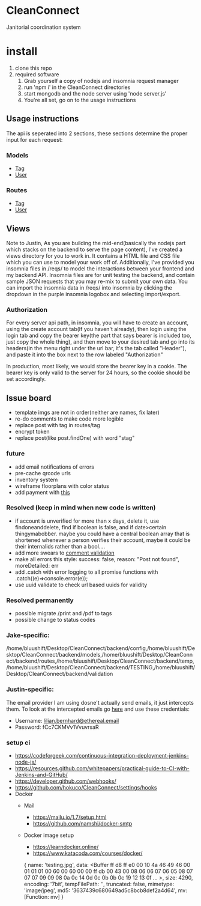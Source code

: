 # CleanConnect
Janitorial coordination system

# install
1. clone this repo
2. required software
    1. Grab yourself a copy of nodejs and insomnia request manager
    2. run 'npm i' in the CleanConnect directories
    3. start mongodb and the node server using 'node server.js'
    4. You're all set, go on to the usage instructions
    
## Usage instructions
The api is seperated into 2 sections, these sections determine the proper input for each request:

### Models
* [Tag](/models/Tag.js)
* [User](/models/User.js)

### Routes
* [Tag](/routes/tag.js)
* [User](/routes/user.js)
    
## Views
Note to Justin, As you are building the mid-end(basically the nodejs part which stacks on the backend to serve the page content), I've created a views directory for you to work in. It contains a HTML file and CSS file which you can use to model your work off of. Additionally, I've provided you insomnia files in /reqs/ to model the interactions between your frontend and my backend API. Insomnia files are for unit testing the backend, and contain sample JSON requests that you may re-mix to submit your own data. You can import the insomnia data in /reqs/ into insomnia by clicking the dropdown in the purple insomnia logobox and selecting import/export.

### Authorization
For every server api path, in insomnia, you will have to create an account, using the create account tab(If you haven't already), then login using the login tab and copy the bearer key(the part that says bearer is included too, just copy the whole thing), and then move to your desired tab and go into its headers(in the menu right under the url bar, it's the tab called "Header"), and paste it into the box next to the row labeled "Authorization"

In production, most likely, we would store the bearer key in a cookie. The bearer key is only valid to the server for 24 hours, so the cookie should be set accordingly.

## Issue board
* template imgs are not in order(neither are names, fix later)
* re-do comments to make code more legible
* replace post with tag in routes/tag
* encrypt token
* replace post(like post.findOne) with word "stag"

### future
* add email notifications of errors
* pre-cache qrcode urls
* inventory system
* wireframe floorplans with color status
* add payment with [this](https://developers.braintreepayments.com/guides/payment-methods/node)

### Resolved (keep in mind when new code is written)
* if account is unverified for more than x days, delete it, use findoneanddelete, find if boolean is false, and if date>certain thingymabobber. maybe you could have a central boolean array that is shortened whenever a person verifies their account, maybe it could be their internalids rather than a bool....
* add more swears to [comment validation](/validation/apr.js)
* make all errors this style:
	success: false,
	reason: "Post not found",
	moreDetailed: err
* add .catch with error logging to all promise functions with .catch((e)=>console.error(e));
* use uuid validate to check url based uuids for validity


### Resolved permanently
* possible migrate /print and /pdf to tags
* possible change to status codes

### Jake-specific:
/home/bluushift/Desktop/CleanConnect/backend/config,/home/bluushift/Desktop/CleanConnect/backend/models,/home/bluushift/Desktop/CleanConnect/backend/routes,/home/bluushift/Desktop/CleanConnect/backend/temp,/home/bluushift/Desktop/CleanConnect/backend/TESTING,/home/bluushift/Desktop/CleanConnect/backend/validation


### Justin-specific:

The email provider I am using dosne't actually send emails, it just intercepts them. To look at the intercepted emails go [here](https://ethereal.email/login)
and use these credentials:
* Username: lilian.bernhard@ethereal.email
* Password: fCc7CKMVv1VvuvrsaR


### setup ci
* https://codeforgeek.com/continuous-integration-deployment-jenkins-node-js/
* https://resources.github.com/whitepapers/practical-guide-to-CI-with-Jenkins-and-GitHub/
* https://developer.github.com/webhooks/
* https://github.com/hokuco/CleanConnect/settings/hooks
* Docker
    * Mail
        * https://mailu.io/1.7/setup.html
        * https://github.com/namshi/docker-smtp
    * Docker image setup
        * https://learndocker.online/
        * https://www.katacoda.com/courses/docker/





        { name: 'testing.jpg',
  data:
   <Buffer ff d8 ff e0 00 10 4a 46 49 46 00 01 01 01 00 60 00 60 00 00 ff db 00 43 00 08 06 06 07 06 05 08 07 07 07 09 09 08 0a 0c 14 0d 0c 0b 0b 0c 19 12 13 0f ... >,
  size: 4290,
  encoding: '7bit',
  tempFilePath: '',
  truncated: false,
  mimetype: 'image/jpeg',
  md5: '3637439c680649ad5c8bcb8def2a4d64',
  mv: [Function: mv] }